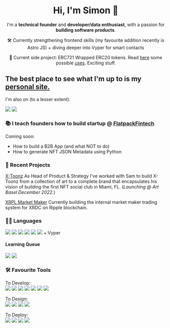 <h1 align="center"> Hi, I'm Simon 👋</h1>

<p align="center">I'm a <strong>technical founder</strong> and <strong>developer/data enthusiast</strong>, with a passion for <strong>building software products</strong>. </p>
<p align="center">🛠 Currently strengthening frontend skills (my favourite addition recently is Astro JS) + diving deeper into Vyper for smart contacts</p>
<p align="center">🚀 Current side project: ERC721 Wrapped ERC20 tokens. Read <a href="https://d.mirror.xyz/Sjpxa2r_wxkQUGXUr8oO2PhBlyfIRgLBx2YevoXXwyY">here</a> some possible <a href="https://twitter.com/w1nt3r_eth/status/1556048520783638530">uses</a>. Exciting stuff.</p>
 
## The best place to see what I'm up to is my <a href="https://www.dunkelman.xyz">personal site.</a>

I'm also on (to a lesser extent):

<a href="https://www.linkedin.com/in/simondunkelman/"> <img src="https://img.shields.io/badge/LinkedIn-0077B5?style=for-the-badge&logo=linkedin&logoColor=white"></a>
<a href="https://www.twitter.com/flatpackfintech"><img src="https://img.shields.io/badge/Twitter-%231DA1F2.svg?style=for-the-badge&logo=Twitter&logoColor=white"/></a>
<!-- <a href="https://medium.com/@sjdunkelman"> <img src="https://img.shields.io/badge/Medium-12100E?style=for-the-badge&logo=medium&logoColor=white"> </a> -->

### 📚 I teach founders how to build startup @ <a href="https://www.flatpackfintech.com">FlatpackFintech</a>
Coming soon:
* How to build a B2B App (and what NOT to do)
* How to generate NFT JSON Metadata using Python


### 🚀 Recent Projects

<a href="https://www.xtoonz.io" target="_blank">X-Toonz</a>
As Head of Product & Strategy I've worked with Sam to build X-Toonz from a collection of art to a complete brand that encapsulates his vision of building the first NFT social club in Miami, FL. (<em>Launching @ Art Basel December 2022.</em>)

<a href="https://www.dunkelman.xyz/posts/xrpl-market-maker" target="_blank">XRPL Market Maker</a>
Currently building the internal market maker trading system for XRDC on Ripple blockchain.

### 👨‍💻 Languages

<img src="https://img.shields.io/badge/Python-FFD43B?style=for-the-badge&logo=python&logoColor=darkgreen"> <img src="https://img.shields.io/badge/C%2B%2B-00599C?style=for-the-badge&logo=c%2B%2B&logoColor=white"> <img src="https://img.shields.io/badge/Solidity-e6e6e6?style=for-the-badge&logo=solidity&logoColor=black"> <img src="https://img.shields.io/badge/HTML5-E34F26?style=for-the-badge&logo=html5&logoColor=white"> <img src="https://img.shields.io/badge/CSS3-1572B6?style=for-the-badge&logo=css3&logoColor=white"> <img src="https://img.shields.io/badge/R-276DC3?style=for-the-badge&logo=r&logoColor=white"> + Vyper

#### Learning Queue

<img src="https://img.shields.io/badge/JavaScript-323330?style=for-the-badge&logo=javascript&logoColor=F7DF1E"> <img src="https://img.shields.io/badge/Go-00ADD8?style=for-the-badge&logo=go&logoColor=white">

### 🛠 Favourite Tools 

To Develop: <br />
<img src="https://img.shields.io/badge/Numpy-777BB4?style=for-the-badge&logo=numpy&logoColor=white"> <img src="https://img.shields.io/badge/Pandas-2C2D72?style=for-the-badge&logo=pandas&logoColor=white"> <img src="https://img.shields.io/badge/SciPy-654FF0?style=for-the-badge&logo=SciPy&logoColor=white"> <img src="https://img.shields.io/badge/scikit_learn-F7931E?style=for-the-badge&logo=scikit-learn&logoColor=white"> <img src="https://img.shields.io/badge/fastapi-109989?style=for-the-badge&logo=FASTAPI&logoColor=white"> <img src="https://img.shields.io/badge/PostgreSQL-316192?style=for-the-badge&logo=postgresql&logoColor=white"> <img src="https://img.shields.io/badge/Tailwind_CSS-38B2AC?style=for-the-badge&logo=tailwind-css&logoColor=white">

To Design: <br />
<img src="https://img.shields.io/badge/Adobe%20XD-470137?style=for-the-badge&logo=Adobe%20XD&logoColor=#FF61F6"> <img src="https://img.shields.io/badge/Adobe%20Photoshop-31A8FF?style=for-the-badge&logo=Adobe%20Photoshop&logoColor=black"> <img src="https://img.shields.io/badge/Adobe%20Illustrator-FF9A00?style=for-the-badge&logo=adobe%20illustrator&logoColor=white"> <img src="https://img.shields.io/badge/Adobe%20After%20Effects-9999FF.svg?style=for-the-badge&logo=Adobe%20After%20Effects&logoColor=white">

To Deploy: <br />
<img src="https://img.shields.io/badge/Netlify-00C7B7?style=for-the-badge&logo=netlify&logoColor=white"> <img src="https://img.shields.io/badge/Digital_Ocean-0080FF?style=for-the-badge&logo=DigitalOcean&logoColor=white"> <img src="https://img.shields.io/badge/heroku-%23430098.svg?style=for-the-badge&logo=heroku&logoColor=white"> <img src="https://img.shields.io/badge/AWS-%23FF9900.svg?style=for-the-badge&logo=amazon-aws&logoColor=white">
